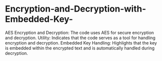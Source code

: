 # Encryption-and-Decryption-with-Embedded-Key-
AES Encryption and Decryption: The code uses AES for secure encryption and decryption. Utility: Indicates that the code serves as a tool for handling encryption and decryption. Embedded Key Handling: Highlights that the key is embedded within the encrypted text and is automatically handled during decryption.
